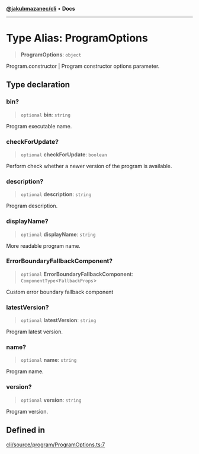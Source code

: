 [**@jakubmazanec/cli**](../README.md) • **Docs**

---

# Type Alias: ProgramOptions

> **ProgramOptions**: `object`

Program.constructor | Program constructor options parameter.

## Type declaration

### bin?

> `optional` **bin**: `string`

Program executable name.

### checkForUpdate?

> `optional` **checkForUpdate**: `boolean`

Perform check whether a newer version of the program is available.

### description?

> `optional` **description**: `string`

Program description.

### displayName?

> `optional` **displayName**: `string`

More readable program name.

### ErrorBoundaryFallbackComponent?

> `optional` **ErrorBoundaryFallbackComponent**: `ComponentType`\<`FallbackProps`\>

Custom error boundary fallback component

### latestVersion?

> `optional` **latestVersion**: `string`

Program latest version.

### name?

> `optional` **name**: `string`

Program name.

### version?

> `optional` **version**: `string`

Program version.

## Defined in

[cli/source/program/ProgramOptions.ts:7](https://github.com/jakubmazanec/tools/blob/2afd81e4680434017b6f838733fd5ccd928cec42/packages/cli/source/program/ProgramOptions.ts#L7)
